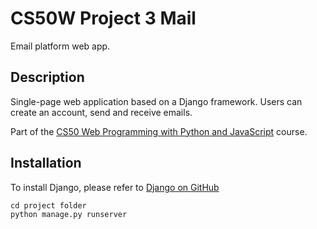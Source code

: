 # CS50W Project 3 Mail
Email platform web app.

## Description
Single-page web application based on a Django framework. Users can create an account, send and receive emails.

Part of the [CS50 Web Programming with Python and JavaScript](https://cs50.harvard.edu/web/2020/) course.

## Installation
To install Django, please refer to [Django on GitHub](https://github.com/django/django/blob/main/docs/topics/install.txt)

```
cd project folder
python manage.py runserver
```
